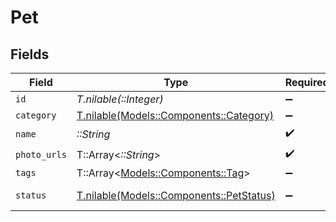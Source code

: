 # Pet


## Fields

| Field                                                                        | Type                                                                         | Required                                                                     | Description                                                                  | Example                                                                      |
| ---------------------------------------------------------------------------- | ---------------------------------------------------------------------------- | ---------------------------------------------------------------------------- | ---------------------------------------------------------------------------- | ---------------------------------------------------------------------------- |
| `id`                                                                         | *T.nilable(::Integer)*                                                       | :heavy_minus_sign:                                                           | N/A                                                                          | 25                                                                           |
| `category`                                                                   | [T.nilable(Models::Components::Category)](../../models/shared/category.md)   | :heavy_minus_sign:                                                           | N/A                                                                          |                                                                              |
| `name`                                                                       | *::String*                                                                   | :heavy_check_mark:                                                           | N/A                                                                          | doggie                                                                       |
| `photo_urls`                                                                 | T::Array<*::String*>                                                         | :heavy_check_mark:                                                           | N/A                                                                          |                                                                              |
| `tags`                                                                       | T::Array<[Models::Components::Tag](../../models/shared/tag.md)>              | :heavy_minus_sign:                                                           | N/A                                                                          |                                                                              |
| `status`                                                                     | [T.nilable(Models::Components::PetStatus)](../../models/shared/petstatus.md) | :heavy_minus_sign:                                                           | pet status in the store                                                      |                                                                              |